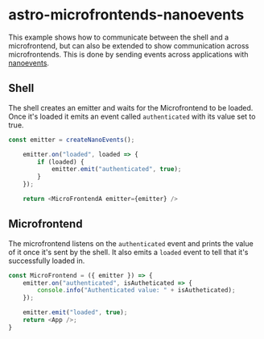 # astro-microfrontends-nanoevents

This example shows how to communicate between the shell and a microfrontend, but can also be extended to show communication across microfrontends. This is done by sending events across 
applications with [nanoevents](https://www.npmjs.com/package/nanoevents).

## Shell

The shell creates an emitter and waits for the Microfrontend to be loaded. Once it's loaded it emits an event called 
`authenticated` with its value set to true.

```js
const emitter = createNanoEvents();

    emitter.on("loaded", loaded => {
        if (loaded) {
            emitter.emit("authenticated", true);
        }
    });

    return <MicroFrontendA emitter={emitter} />
```
    
## Microfrontend
The microfrontend  listens on the `authenticated` event and prints the value of it once it's sent by the shell. 
It also emits a `loaded` event to tell that it's successfully loaded in.

```js
const MicroFrontend = ({ emitter }) => {
    emitter.on("authenticated", isAutheticated => {
        console.info("Authenticated value: " + isAutheticated);
    });

    emitter.emit("loaded", true);
    return <App />;
}
```


